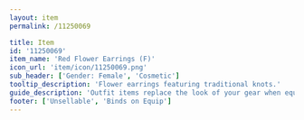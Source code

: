 ```yaml
---
layout: item
permalink: /11250069

title: Item
id: '11250069'
item_name: 'Red Flower Earrings (F)'
icon_url: 'item/icon/11250069.png'
sub_header: ['Gender: Female', 'Cosmetic']
tooltip_description: 'Flower earrings featuring traditional knots.'
guide_description: 'Outfit items replace the look of your gear when equipped.'
footer: ['Unsellable', 'Binds on Equip']
---
```

